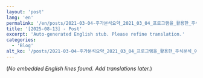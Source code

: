 ```yaml
---
layout: 'post'
lang: 'en'
permalink: '/en/posts/2021-03-04-주가분석요약_2021_03_04_프로그램을_활용한_주식분석_예상결과_19_50_35/'
title: '[2025-08-13] - Post'
excerpt: 'Auto-generated English stub. Please refine translation.'
categories:
  - 'Blog'
alt_ko: '/posts/2021-03-04-주가분석요약_2021_03_04_프로그램을_활용한_주식분석_예상결과_19_50_35/'
---
```


(*No embedded English lines found. Add translations later.*)
